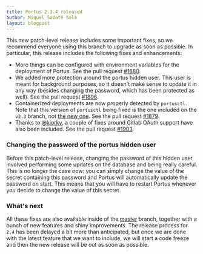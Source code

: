 ```yaml
---
title: Portus 2.3.4 released
author: Miquel Sabaté Solà
layout: blogpost
---
```


This new patch-level release includes some important fixes, so we recommend
everyone using this branch to upgrade as soon as possible. In particular, this
release includes the following fixes and enhancements:

- More things can be configured with environment variables for the deployment of
  Portus. See the pull request
  [#1880](https://github.com/SUSE/Portus/pull/1880).
- We added more protection around the portus hidden user. This user is meant for
  background purposes, so it doesn't make sense to update it in any way (besides
  changing the password, which has been protected as well). See the pull request
  [#1896](https://github.com/SUSE/Portus/pull/1896).
- Containerized deployments are now properly detected by `portusctl`. Note that
  this version of `portusctl` being fixed is the one included on the `v2.3`
  branch, not [the new one](https://github.com/openSUSE/portusctl). See the pull
  request [#1879](https://github.com/SUSE/Portus/pull/1879).
- Thanks to [@kiorky](https://github.com/kiorky), a couple of fixes around
  Gitlab OAuth support have also been included. See the pull request
  [#1903](https://github.com/SUSE/Portus/pull/1903).

### Changing the password of the portus hidden user

Before this patch-level release, changing the password of this hidden user
involved performing some updates on the database and being really careful. This
is no longer the case now: you can simply change the value of the secret
containing this password and Portus will automatically update the password on
start. This means that you will have to restart Portus whenever you decide to
change the value of this secret.

### What's next

All these fixes are also available inside of the
[master](https://github.com/SUSE/Portus/commits/master) branch, together with a
bunch of new features and shiny improvements. The release process for `2.4` has
been delayed a bit more than anticipated, but once we are done with the latest
feature that we want to include, we will start a code freeze and then the new
release will be out as soon as possible.
